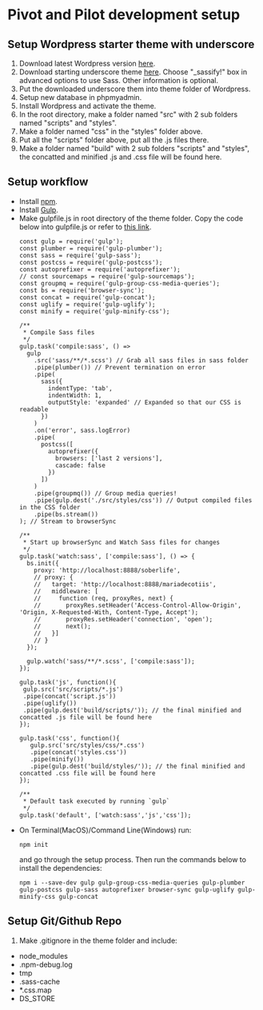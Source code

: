 # Pivot and Pilot development setup

## Setup Wordpress starter theme with underscore 
1. Download latest Wordpress version <a href="https://en-ca.wordpress.org/txt-download/" target="_blank">here</a>.
2. Download starting underscore theme <a href="https://underscores.me/" target="_blank">here</a>. Choose "_sassify!" box in advanced options to use Sass. Other information is optional.
3. Put the downloaded underscore them into theme folder of Wordpress.
4. Setup new database in phpmyadmin.
5. Install Wordpress and activate the theme.
6. In the root directory, make a folder named "src" with 2 sub folders named "scripts" and "styles". 
7. Make a folder named "css" in the "styles" folder above.
8. Put all the "scripts" folder above, put all the .js files there.
9. Make a folder named "build" with 2 sub folders "scripts" and "styles", the concatted and minified .js and .css file will be found here.


## Setup workflow
- Install <a href="https://www.npmjs.com/get-npm" target="_blank">npm</a>.
- Install <a href="https://github.com/gulpjs/gulp/blob/v3.9.1/docs/getting-started.md" target="_blank">Gulp</a>.
- Make gulpfile.js in root directory of the theme folder. Copy the code below into gulpfile.js or refer to <a href="https://www.cssigniter.com/use-sass-gulp-wordpress-theme-plugin-development-workflow/" target="_blank">this link</a>.
  ```
  const gulp = require('gulp');
  const plumber = require('gulp-plumber');
  const sass = require('gulp-sass');
  const postcss = require('gulp-postcss');
  const autoprefixer = require('autoprefixer');
  // const sourcemaps = require('gulp-sourcemaps');
  const groupmq = require('gulp-group-css-media-queries');
  const bs = require('browser-sync');
  const concat = require('gulp-concat');
  const uglify = require('gulp-uglify');
  const minify = require('gulp-minify-css');

  /**
   * Compile Sass files
   */
  gulp.task('compile:sass', () =>
    gulp
      .src('sass/**/*.scss') // Grab all sass files in sass folder
      .pipe(plumber()) // Prevent termination on error
      .pipe(
        sass({
          indentType: 'tab',
          indentWidth: 1,
          outputStyle: 'expanded' // Expanded so that our CSS is readable
        })
      )
      .on('error', sass.logError)
      .pipe(
        postcss([
          autoprefixer({
            browsers: ['last 2 versions'],
            cascade: false
          })
        ])
      )
      .pipe(groupmq()) // Group media queries!
      .pipe(gulp.dest('./src/styles/css')) // Output compiled files in the CSS folder
      .pipe(bs.stream())
  ); // Stream to browserSync

  /**
   * Start up browserSync and Watch Sass files for changes
   */
  gulp.task('watch:sass', ['compile:sass'], () => {
    bs.init({
      proxy: 'http://localhost:8888/soberlife',
      // proxy: {
      //   target: 'http://localhost:8888/mariadecotiis',
      //   middleware: [
      //     function (req, proxyRes, next) {
      //       proxyRes.setHeader('Access-Control-Allow-Origin', 'Origin, X-Requested-With, Content-Type, Accept');
      //       proxyRes.setHeader('connection', 'open');
      //       next();
      //   }]
      // }
    });

    gulp.watch('sass/**/*.scss', ['compile:sass']);
  });
  
  gulp.task('js', function(){
   gulp.src('src/scripts/*.js')
   .pipe(concat('script.js'))
   .pipe(uglify())
   .pipe(gulp.dest('build/scripts/')); // the final minified and concatted .js file will be found here
  });

  gulp.task('css', function(){
     gulp.src('src/styles/css/*.css')
     .pipe(concat('styles.css'))
     .pipe(minify())
     .pipe(gulp.dest('build/styles/')); // the final minified and concatted .css file will be found here
  });

  /**
   * Default task executed by running `gulp`
   */
  gulp.task('default', ['watch:sass','js','css']);

  ```
- On Terminal(MacOS)/Command Line(Windows) run:
  ```
  npm init
  ```
  and go through the setup process. Then run the commands below to install the dependencies:
  ```
  npm i --save-dev gulp gulp-group-css-media-queries gulp-plumber gulp-postcss gulp-sass autoprefixer browser-sync gulp-uglify gulp-minify-css gulp-concat
  ```
  
## Setup Git/Github Repo
1. Make .gitignore in the theme folder and include:
  - node_modules
  - .npm-debug.log
  - tmp
  - .sass-cache
  - *.css.map
  - DS_STORE
